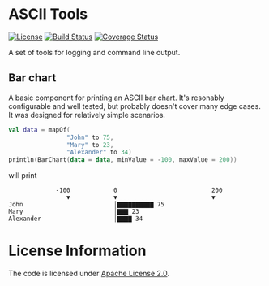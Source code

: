 # ASCII Tools
[![License](https://img.shields.io/badge/License-Apache%202.0-blue.svg)](https://opensource.org/licenses/Apache-2.0)
[![Build Status](https://travis-ci.com/blueanvil/ascii-tools.svg?branch=master)](https://travis-ci.com/blueanvil/ascii-tools)
[![Coverage Status](https://coveralls.io/repos/github/blueanvil/ascii-tools/badge.svg?branch=master)](https://coveralls.io/github/blueanvil/ascii-tools?branch=master)

A set of tools for logging and command line output.

## Bar chart
A basic component for printing an ASCII bar chart. It's resonably configurable and well tested,
but probably doesn't cover many edge cases. It was designed for relatively simple scenarios.  
```kotlin
val data = mapOf(
                "John" to 75,
                "Mary" to 23,
                "Alexander" to 34)
println(BarChart(data = data, minValue = -100, maxValue = 200))
```
will print
```text
             -100            0                          200
                ▼            ▼                          ▼
John                         │▇▇▇▇▇▇▇▇▇▇ 75
Mary                         │▇▇▇ 23
Alexander                    │▇▇▇▇ 34
```


# License Information
The code is licensed under [Apache License 2.0](https://www.apache.org/licenses/LICENSE-2.0).
